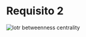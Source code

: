 <h1>Requisito 2</h1>

![lotr betweenness centrality](https://github.com/ViniciusBulhoes/AED2/edit/main/U3T1/Requisito_02/img/lotr_betweenness_centrality.png)
